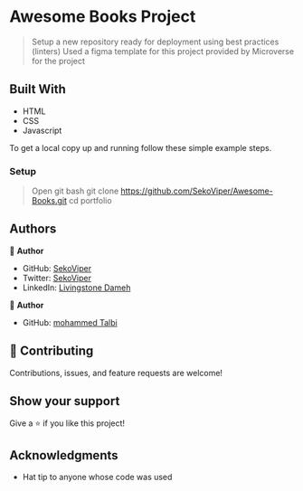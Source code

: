 # Awesome Books Project

> Setup a new repository ready for deployment using best practices (linters) 
> Used a figma template for this project provided by Microverse for the project

## Built With

- HTML
- CSS
- Javascript

To get a local copy up and running follow these simple example steps.

### Setup
> Open git bash
> git clone https://github.com/SekoViper/Awesome-Books.git
> cd portfolio


## Authors

👤 **Author**

- GitHub: [SekoViper](https://github.com/SekoViper)
- Twitter: [SekoViper](https://twitter.com/SekoViper)
- LinkedIn: [Livingstone Dameh](https://www.linkedin.com/in/livingstone-dameh/)

👤 **Author**

- GitHub: [mohammed Talbi](https://github.com/Kweeka1)


## 🤝 Contributing

Contributions, issues, and feature requests are welcome!


## Show your support

Give a ⭐️ if you like this project!

## Acknowledgments

- Hat tip to anyone whose code was used
